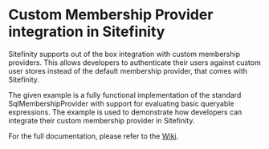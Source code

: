 Custom Membership Provider integration in Sitefinity
==========================
Sitefinity supports out of the box integration with custom membership providers. This allows developers to authenticate their users against custom user stores instead of the default membership provider, that comes with Sitefinity.

The given example is a fully functional implementation of the standard SqlMembershipProvider with support for evaluating basic queryable expressions. The example is used to demonstrate how developers can integrate their custom membership provider in Sitefinity.

For the full documentation, please refer to the [Wiki](https://github.com/Sitefinity/custom-membership-provider/wiki).
